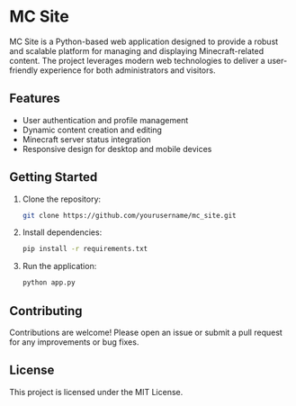 # MC Site

MC Site is a Python-based web application designed to provide a robust and scalable platform for managing and displaying Minecraft-related content. The project leverages modern web technologies to deliver a user-friendly experience for both administrators and visitors.

## Features

- User authentication and profile management
- Dynamic content creation and editing
- Minecraft server status integration
- Responsive design for desktop and mobile devices

## Getting Started

1. Clone the repository:
   ```bash
   git clone https://github.com/yourusername/mc_site.git
   ```
2. Install dependencies:
   ```bash
   pip install -r requirements.txt
   ```
3. Run the application:
   ```bash
   python app.py
   ```

## Contributing

Contributions are welcome! Please open an issue or submit a pull request for any improvements or bug fixes.

## License

This project is licensed under the MIT License.
